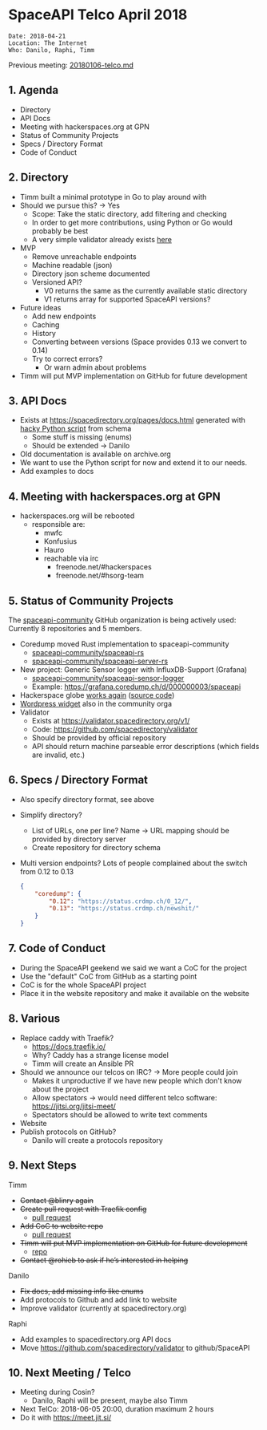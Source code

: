 # SpaceAPI Telco April 2018

    Date: 2018-04-21
    Location: The Internet
    Who: Danilo, Raphi, Timm

Previous meeting: [20180106-telco.md](20180106-telco.md)

## 1. Agenda

* Directory
* API Docs
* Meeting with hackerspaces.org at GPN
* Status of Community Projects
* Specs / Directory Format
* Code of Conduct

## 2. Directory

* Timm built a minimal prototype in Go to play around with
* Should we pursue this? -> Yes
  * Scope: Take the static directory, add filtering and checking
  * In order to get more contributions, using Python or Go would probably be best
  * A very simple validator already exists [here](https://github.com/fixme-lausanne/OpenSpaceDirectory/blob/master/update_spaces.py)
* MVP
  * Remove unreachable endpoints
  * Machine readable (json)
  * Directory json scheme documented
  * Versioned API?
    * V0 returns the same as the currently available static directory 
    * V1 returns array for supported SpaceAPI versions?
* Future ideas
  * Add new endpoints
  * Caching
  * History
  * Converting between versions (Space provides 0.13 we convert to 0.14)
  * Try to correct errors?
    * Or warn admin about problems
* Timm will put MVP implementation on GitHub for future development

## 3. API Docs

* Exists at https://spacedirectory.org/pages/docs.html generated with [hacky Python script](https://github.com/spacedirectory/spacedirectory.org/blob/master/generate_api_docs.py) from schema
  * Some stuff is missing (enums)
  * Should be extended -> Danilo
* Old documentation is available on archive.org
* We want to use the Python script for now and extend it to our needs.
* Add examples to docs

## 4. Meeting with hackerspaces.org at GPN

* hackerspaces.org will be rebooted
  * responsible are:
    * mwfc
    * Konfusius
    * Hauro
    * reachable via irc
      * freenode.net/#hackerspaces
      * freenode.net/#hsorg-team 

## 5. Status of Community Projects

The [spaceapi-community](https://github.com/spaceapi-community) GitHub organization is being actively used: Currently 8 repositories and 5 members.

* Coredump moved Rust implementation to spaceapi-community
  * [spaceapi-community/spaceapi-rs](https://github.com/spaceapi-community/spaceapi-rs)
  * [spaceapi-community/spaceapi-server-rs](https://github.com/spaceapi-community/spaceapi-server-rs)
* New project: Generic Sensor logger with InfluxDB-Support (Grafana)
  * [spaceapi-community/spaceapi-sensor-logger](https://github.com/spaceapi-community/spaceapi-sensor-logger)
  * Example: https://grafana.coredump.ch/d/000000003/spaceapi
* Hackerspace globe [works again](http://spaceapi-community.github.io/hackerspace-globe/) ([source code](https://github.com/spaceapi-community/hackerspace-globe))
* [Wordpress widget](https://github.com/spaceapi-community/spaceapi-wp-widget) also in the community orga
* Validator
  * Exists at https://validator.spacedirectory.org/v1/
  * Code: https://github.com/spacedirectory/validator
  * Should be provided by official repository
  * API should return machine parseable error descriptions (which fields are invalid, etc.)

## 6. Specs / Directory Format

* Also specify directory format, see above
* Simplify directory?
  * List of URLs, one per line? Name -> URL mapping should be provided by directory server
  * Create repository for directory schema
* Multi version endpoints? Lots of people complained about the switch from 0.12 to 0.13
   
    ```json
    {
        "coredump": {
            "0.12": "https://status.crdmp.ch/0_12/",
            "0.13": "https://status.crdmp.ch/newshit/"
        }
    }
    ```

## 7. Code of Conduct

* During the SpaceAPI geekend we said we want a CoC for the project
* Use the "default" CoC from GitHub as a starting point
* CoC is for the whole SpaceAPI project
* Place it in the website repository and make it available on the website

## 8. Various

* Replace caddy with Traefik?
  * https://docs.traefik.io/
  * Why? Caddy has a strange license model
  * Timm will create an Ansible PR
* Should we announce our telcos on IRC? -> More people could join
  * Makes it unproductive if we have new people which don't know about the project
  * Allow spectators -> would need different telco software: https://jitsi.org/jitsi-meet/
  * Spectators should be allowed to write text comments
* Website
* Publish protocols on GitHub?
  * Danilo will create a protocols repository

## 9. Next Steps

Timm

* ~~Contact @blinry again~~
* ~~Create pull request with Traefik config~~
  * [pull request](https://github.com/SpaceApi/provisioning/pull/26)
* ~~Add CoC to website repo~~
  * [pull request](https://github.com/SpaceApi/SpaceApi.github.io/pull/3)
* ~~Timm will put MVP implementation on GitHub for future development~~
  * [repo](https://github.com/gidsi/spaceapi-directory)
* ~~Contact @rohieb to ask if he’s interested in helping~~

Danilo

* ~~Fix docs, add missing info like enums~~
* Add protocols to Github and add link to website
* Improve validator (currently at spacedirectory.org)

Raphi

* Add examples to spacedirectory.org API docs
* Move https://github.com/spacedirectory/validator to github/SpaceAPI

## 10. Next Meeting / Telco

* Meeting during Cosin?
  * Danilo, Raphi will be present, maybe also Timm
* Next TelCo: 2018-06-05 20:00, duration maximum 2 hours
* Do it with https://meet.jit.si/
